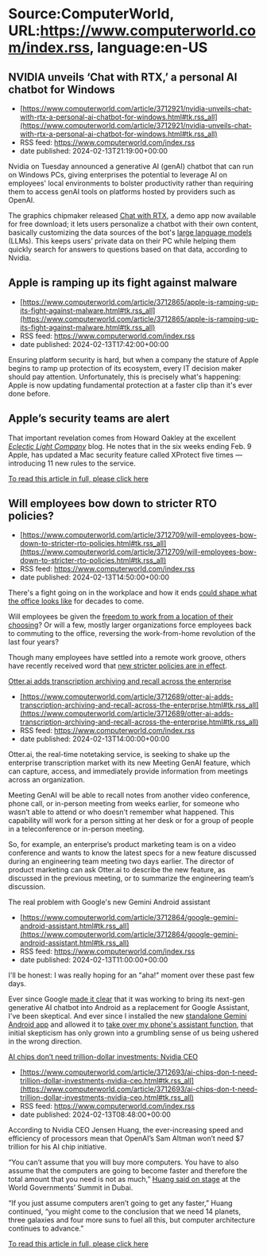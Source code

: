 # Source:ComputerWorld, URL:https://www.computerworld.com/index.rss, language:en-US

## NVIDIA unveils ‘Chat with RTX,’ a personal AI chatbot for Windows
 - [https://www.computerworld.com/article/3712921/nvidia-unveils-chat-with-rtx-a-personal-ai-chatbot-for-windows.html#tk.rss_all](https://www.computerworld.com/article/3712921/nvidia-unveils-chat-with-rtx-a-personal-ai-chatbot-for-windows.html#tk.rss_all)
 - RSS feed: https://www.computerworld.com/index.rss
 - date published: 2024-02-13T21:19:00+00:00

<article>
	<section class="page">
<p>Nvidia on Tuesday announced a generative AI (genAI) chatbot that can run on Windows PCs, giving enterprises the potential to leverage AI on employees' local environments to bolster productivity rather than requiring them to access genAI tools on platforms hosted by providers such as OpenAI.</p><p>The graphics chipmaker released <a href="https://www.nvidia.com/en-us/ai-on-rtx/chat-with-rtx-generative-ai/" rel="noopener nofollow" target="_blank">Chat with RTX</a>, a demo app now available for free download; it lets users personalize a chatbot with their own content, basically customizing the data sources of the bot's <a href="https://www.computerworld.com/article/3697649/what-are-large-language-models-and-how-are-they-used-in-generative-ai.html">large language models</a> (LLMs). This keeps users’ private data on their PC while helping them quickly search for answers to questions based on that data, according to Nvidia.</p><p class="jumpTag">

## Apple is ramping up its fight against malware
 - [https://www.computerworld.com/article/3712865/apple-is-ramping-up-its-fight-against-malware.html#tk.rss_all](https://www.computerworld.com/article/3712865/apple-is-ramping-up-its-fight-against-malware.html#tk.rss_all)
 - RSS feed: https://www.computerworld.com/index.rss
 - date published: 2024-02-13T17:42:00+00:00

<article>
	<section class="page">
<p>Ensuring platform security is hard, but when a company the stature of Apple begins to ramp up protection of its ecosystem, every IT decision maker should pay attention. Unfortunately, this is precisely what's happening: Apple is now updating fundamental protection at a faster clip than it's ever done before.</p><h2><strong>Apple’s security teams are alert</strong></h2>
<p>That important revelation comes from Howard Oakley at the excellent <em><a href="https://eclecticlight.co" rel="nofollow noopener" target="_blank">Eclectic Light Company</a></em> blog. He notes that in the six weeks ending Feb. 9 Apple, has updated a Mac security feature called XProtect five times — introducing 11 new rules to the service.</p><p class="jumpTag"><a href="/article/3712865/apple-is-ramping-up-its-fight-against-malware.html#jump">To read this article in full, please click here</a></p></section></article>

## Will employees bow down to stricter RTO policies?
 - [https://www.computerworld.com/article/3712709/will-employees-bow-down-to-stricter-rto-policies.html#tk.rss_all](https://www.computerworld.com/article/3712709/will-employees-bow-down-to-stricter-rto-policies.html#tk.rss_all)
 - RSS feed: https://www.computerworld.com/index.rss
 - date published: 2024-02-13T14:50:00+00:00

<article>
	<section class="page">
<p>There's a fight going on in the workplace and how it ends <a href="https://www.computerworld.com/article/3647755/after-the-shift-to-remote-work-new-hope-for-a-four-day-workweek.html">could shape what the office looks like</a> for decades to come.</p><p>Will employees be given the <a href="https://www.computerworld.com/article/3695742/how-remote-work-is-changing-american-culture.html">freedom to work from a location of their choosing</a>? Or will a few, mostly larger organizations force employees back to commuting to the office, reversing the work-from-home revolution of the last four years?</p><p>Though many employees have settled into a remote work groove, others have recently received word that <a href="https://www.computerworld.com/article/3704009/return-to-office-mandates-rise-as-worker-productivity-drops.html">new stricter policies are in effect</a>.</p><p class="jumpTag"><a href="/article/3712709/will-employees-bow-down-to-stricter-r

## Otter.ai adds transcription archiving and recall across the enterprise
 - [https://www.computerworld.com/article/3712689/otter-ai-adds-transcription-archiving-and-recall-across-the-enterprise.html#tk.rss_all](https://www.computerworld.com/article/3712689/otter-ai-adds-transcription-archiving-and-recall-across-the-enterprise.html#tk.rss_all)
 - RSS feed: https://www.computerworld.com/index.rss
 - date published: 2024-02-13T14:00:00+00:00

<article>
	<section class="page">
<p>Otter.ai, the real-time notetaking service, is seeking to shake up the enterprise transcription market with its new Meeting GenAI feature, which can capture, access, and immediately provide information from meetings across an organization.</p><p>Meeting GenAI will be able to recall notes from another video conference, phone call, or in-person meeting from weeks earlier, for someone who wasn’t able to attend or who doesn’t remember what happened. This capability will work for a person sitting at her desk or for a group of people in a teleconference or in-person meeting.</p><p>So, for example, an enterprise’s product marketing team is on a video conference and wants to know the latest specs for a new feature discussed during an engineering team meeting two days earlier. The director of product marketing can ask Otter.ai to describe the new feature, as discussed in the previous meeting, or to summarize the engineering team’s discussion.</p><p

## The real problem with Google's new Gemini Android assistant
 - [https://www.computerworld.com/article/3712864/google-gemini-android-assistant.html#tk.rss_all](https://www.computerworld.com/article/3712864/google-gemini-android-assistant.html#tk.rss_all)
 - RSS feed: https://www.computerworld.com/index.rss
 - date published: 2024-02-13T11:00:00+00:00

<article>
	<section class="page">
<p>I'll be honest: I was really hoping for an "aha!" moment over these past few days.</p><p>Ever since Google <a href="https://www.computerworld.com/article/3703729/whats-going-on-with-google-assistant.html#:~:text=The%20full%20update,chatbot%2Dstyle%20system.">made it clear</a> that it was working to bring its next-gen generative AI chatbot into Android as a replacement for Google Assistant, I've been skeptical. And ever since I installed the new <a href="https://play.google.com/store/apps/details?id=com.google.android.apps.bard" rel="noopener nofollow" target="_blank">standalone Gemini Android app</a> and allowed it to <a href="https://blog.google/products/gemini/bard-gemini-advanced-app/" rel="noopener nofollow" target="_blank">take over my phone's assistant function</a>, that initial skepticism has only grown into a grumbling sense of us being ushered in the wrong direction.</p><p class="jumpTag"><a href="/article/3712864/google-gemini-an

## AI chips don’t need trillion-dollar investments: Nvidia CEO
 - [https://www.computerworld.com/article/3712693/ai-chips-don-t-need-trillion-dollar-investments-nvidia-ceo.html#tk.rss_all](https://www.computerworld.com/article/3712693/ai-chips-don-t-need-trillion-dollar-investments-nvidia-ceo.html#tk.rss_all)
 - RSS feed: https://www.computerworld.com/index.rss
 - date published: 2024-02-13T08:48:00+00:00

<article>
	<section class="page">
<p>According to Nvidia CEO Jensen Huang, the ever-increasing speed and efficiency of processors mean that OpenAI’s Sam Altman won’t need $7 trillion for his AI chip initiative.</p><p>“You can’t assume that you will buy more computers. You have to also assume that the computers are going to become faster and therefore the total amount that you need is not as much,” <a href="https://www.youtube.com/watch?v=8Pm2xEViNIo" rel="nofollow">Huang said on stage</a> at the World Governments’ Summit in Dubai.</p><p>“If you just assume computers aren’t going to get any faster,” Huang continued, “you might come to the conclusion that we need 14 planets, three galaxies and four more suns to fuel all this, but computer architecture continues to advance.”</p><p class="jumpTag"><a href="/article/3712693/ai-chips-don-t-need-trillion-dollar-investments-nvidia-ceo.html#jump">To read this article in full, please click here</a></p></section></article>

